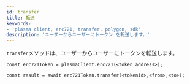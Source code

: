 ```yaml
---
id: transfer
title: 転送
keywords:
- 'plasma client, erc721, transfer, polygon, sdk'
description: 'ユーザーからユーザーにトークン を転送します。'
---
```


`transfer`メソッドは、ユーザーからユーザーにトークンを転送します。

```
const erc721Token = plasmaClient.erc721(<token address>);

const result = await erc721Token.transfer(<tokenid>,<from>,<to>);

```
